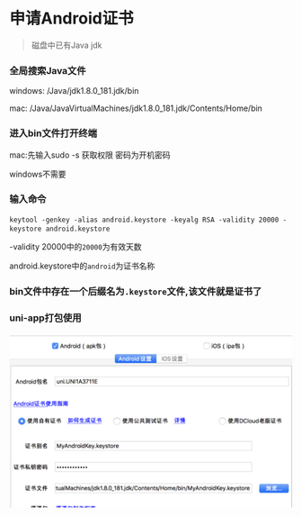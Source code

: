 # 申请Android证书

> 磁盘中已有Java jdk

### 全局搜索Java文件
windows: /Java/jdk1.8.0_181.jdk/bin

mac: /Java/JavaVirtualMachines/jdk1.8.0_181.jdk/Contents/Home/bin

### 进入bin文件打开终端
mac:先输入sudo -s 获取权限 密码为开机密码

windows不需要

### 输入命令
```
keytool -genkey -alias android.keystore -keyalg RSA -validity 20000 -keystore android.keystore
```
-validity 20000中的`20000`为有效天数

android.keystore中的`android`为证书名称

### bin文件中存在一个后缀名为`.keystore`文件,该文件就是证书了

### uni-app打包使用
![keystore](https://github.com/God-Liang/certificate/blob/master/keystore.jpg?raw=true)